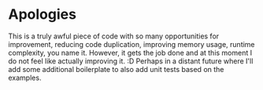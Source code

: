 # Apologies

This is a truly awful piece of code with so many opportunities for improvement, reducing code duplication, improving memory usage, runtime complexity, you name it. However, it gets the job done and at this moment I do not feel like actually improving it. :D Perhaps in a distant future where I'll add some additional boilerplate to also add unit tests based on the examples.